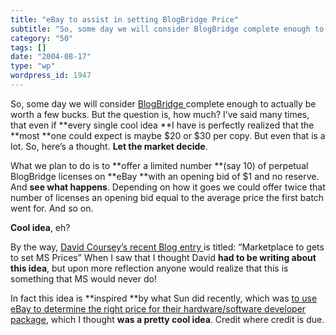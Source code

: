 ```yaml
---
title: "eBay to assist in setting BlogBridge Price"
subtitle: "So, some day we will consider BlogBridge complete enough to actually be..."
category: "50"
tags: []
date: "2004-08-17"
type: "wp"
wordpress_id: 1947
---
```

So, some day we will consider [BlogBridge ](http://www.blogbridge.com)complete enough to actually be worth a few bucks. But the question is, how much? I’ve said many times, that even if **every single cool idea **I have is perfectly realized that the **most **one could expect is maybe $20 or $30 per copy. But even that is a lot.
So, here’s a thought. **Let the market decide**. 

What we plan to do is to **offer a limited number **(say 10) of perpetual BlogBridge licenses on **eBay **with an opening bid of $1 and no reserve. And **see what happens**. Depending on how it goes we could offer twice that number of licenses an opening bid equal to the average price the first batch went for. And so on. 

**Cool idea**, eh?

By the way, [David Coursey’s recent Blog entry ](http://blog.ziffdavis.com/coursey/archive/2004/08/16/1733.aspx)is titled: “Marketplace to gets to set MS Prices” When I saw that I thought David **had to be writing about this idea**, but upon more reflection anyone would realize that this is something that MS would never do!

In fact this idea is **inspired **by what Sun did recently, which was [to use eBay to determine the right price for their hardware/software developer package](http://members.ebay.com/ws2/eBayISAPI.dll?ViewUserPage&userid=auctions.sun.com), which I thought **was a pretty cool idea**. Credit where credit is due.